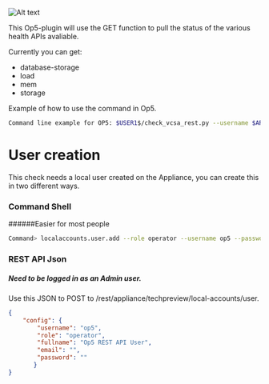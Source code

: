 ![Alt text](https://s29.postimg.org/pm7a5xlk7/python_logo_1.png)


This Op5-plugin will use the GET function to pull the status of the various health APIs avaliable.

Currently you can get:

 * database-storage
 * load
 * mem
 * storage


Example of how to use the command in Op5.
```sh
Command line example for OP5: $USER1$/check_vcsa_rest.py --username $ARG1$ --password $ARG2$ --url $HOSTNAME$ --domain $ARG3$ --check $ARG4$
```

# User creation
This check needs a local user created on the Appliance, you can create this in two different ways.

### Command Shell
######Easier for most people

```sh
Command> localaccounts.user.add --role operator --username op5 --password
```
### REST API Json
##### Need to be logged in as an Admin user.

Use this JSON to POST to /rest/appliance/techpreview/local-accounts/user.
```json
{
    "config": {
		"username": "op5",
		"role": "operator",
		"fullname": "Op5 REST API User",
		"email": "",
		"password": ""
       }
}
```
